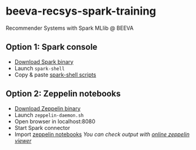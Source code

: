 # beeva-recsys-spark-training
Recommender Systems with Spark MLlib @ BEEVA

## Option 1: Spark console
* [Download Spark binary](http://spark.apache.org/downloads.html)
* Launch `spark-shell`
* Copy & paste [spark-shell scripts](./spark-shell)

## Option 2: Zeppelin notebooks

* [Download Zeppelin binary](https://zeppelin.apache.org/download.html)
* Launch `zeppelin-daemon.sh`
* Open browser in localhost:8080
* Start Spark connector
* Import [zeppelin notebooks](./zeppelin) *You can check output with [online zeppelin viewer](https://www.zeppelinhub.com/viewer)*
